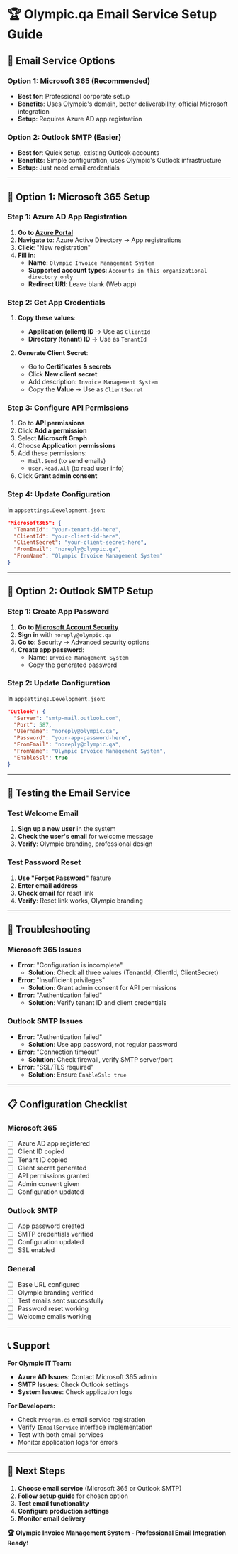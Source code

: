 # 🏆 Olympic.qa Email Service Setup Guide

## 📧 **Email Service Options**

### **Option 1: Microsoft 365 (Recommended)**
- **Best for**: Professional corporate setup
- **Benefits**: Uses Olympic's domain, better deliverability, official Microsoft integration
- **Setup**: Requires Azure AD app registration

### **Option 2: Outlook SMTP (Easier)**
- **Best for**: Quick setup, existing Outlook accounts
- **Benefits**: Simple configuration, uses Olympic's Outlook infrastructure
- **Setup**: Just need email credentials

---

## 🔐 **Option 1: Microsoft 365 Setup**

### **Step 1: Azure AD App Registration**
1. **Go to [Azure Portal](https://portal.azure.com)**
2. **Navigate to**: Azure Active Directory → App registrations
3. **Click**: "New registration"
4. **Fill in**:
   - **Name**: `Olympic Invoice Management System`
   - **Supported account types**: `Accounts in this organizational directory only`
   - **Redirect URI**: Leave blank (Web app)

### **Step 2: Get App Credentials**
1. **Copy these values**:
   - **Application (client) ID** → Use as `ClientId`
   - **Directory (tenant) ID** → Use as `TenantId`

2. **Generate Client Secret**:
   - Go to **Certificates & secrets**
   - Click **New client secret**
   - Add description: `Invoice Management System`
   - Copy the **Value** → Use as `ClientSecret`

### **Step 3: Configure API Permissions**
1. Go to **API permissions**
2. Click **Add a permission**
3. Select **Microsoft Graph**
4. Choose **Application permissions**
5. Add these permissions:
   - `Mail.Send` (to send emails)
   - `User.Read.All` (to read user info)
6. Click **Grant admin consent**

### **Step 4: Update Configuration**
In `appsettings.Development.json`:
```json
"Microsoft365": {
  "TenantId": "your-tenant-id-here",
  "ClientId": "your-client-id-here",
  "ClientSecret": "your-client-secret-here",
  "FromEmail": "noreply@olympic.qa",
  "FromName": "Olympic Invoice Management System"
}
```

---

## 📧 **Option 2: Outlook SMTP Setup**

### **Step 1: Create App Password**
1. **Go to [Microsoft Account Security](https://account.microsoft.com/security)**
2. **Sign in** with `noreply@olympic.qa`
3. **Go to**: Security → Advanced security options
4. **Create app password**:
   - Name: `Invoice Management System`
   - Copy the generated password

### **Step 2: Update Configuration**
In `appsettings.Development.json`:
```json
"Outlook": {
  "Server": "smtp-mail.outlook.com",
  "Port": 587,
  "Username": "noreply@olympic.qa",
  "Password": "your-app-password-here",
  "FromEmail": "noreply@olympic.qa",
  "FromName": "Olympic Invoice Management System",
  "EnableSsl": true
}
```

---

## 🚀 **Testing the Email Service**

### **Test Welcome Email**
1. **Sign up a new user** in the system
2. **Check the user's email** for welcome message
3. **Verify**: Olympic branding, professional design

### **Test Password Reset**
1. **Use "Forgot Password"** feature
2. **Enter email address**
3. **Check email** for reset link
4. **Verify**: Reset link works, Olympic branding

---

## 🔧 **Troubleshooting**

### **Microsoft 365 Issues**
- **Error**: "Configuration is incomplete"
  - **Solution**: Check all three values (TenantId, ClientId, ClientSecret)
- **Error**: "Insufficient privileges"
  - **Solution**: Grant admin consent for API permissions
- **Error**: "Authentication failed"
  - **Solution**: Verify tenant ID and client credentials

### **Outlook SMTP Issues**
- **Error**: "Authentication failed"
  - **Solution**: Use app password, not regular password
- **Error**: "Connection timeout"
  - **Solution**: Check firewall, verify SMTP server/port
- **Error**: "SSL/TLS required"
  - **Solution**: Ensure `EnableSsl: true`

---

## 📋 **Configuration Checklist**

### **Microsoft 365**
- [ ] Azure AD app registered
- [ ] Client ID copied
- [ ] Tenant ID copied
- [ ] Client secret generated
- [ ] API permissions granted
- [ ] Admin consent given
- [ ] Configuration updated

### **Outlook SMTP**
- [ ] App password created
- [ ] SMTP credentials verified
- [ ] Configuration updated
- [ ] SSL enabled

### **General**
- [ ] Base URL configured
- [ ] Olympic branding verified
- [ ] Test emails sent successfully
- [ ] Password reset working
- [ ] Welcome emails working

---

## 📞 **Support**

**For Olympic IT Team:**
- **Azure AD Issues**: Contact Microsoft 365 admin
- **SMTP Issues**: Check Outlook settings
- **System Issues**: Check application logs

**For Developers:**
- Check `Program.cs` email service registration
- Verify `IEmailService` interface implementation
- Test with both email services
- Monitor application logs for errors

---

## 🎯 **Next Steps**

1. **Choose email service** (Microsoft 365 or Outlook SMTP)
2. **Follow setup guide** for chosen option
3. **Test email functionality**
4. **Configure production settings**
5. **Monitor email delivery**

**🏆 Olympic Invoice Management System - Professional Email Integration Ready!**




